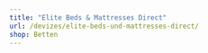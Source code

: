 ```yaml
---
title: "Elite Beds & Mattresses Direct"
url: /devizes/elite-beds-und-mattresses-direct/
shop: Betten
---
```

